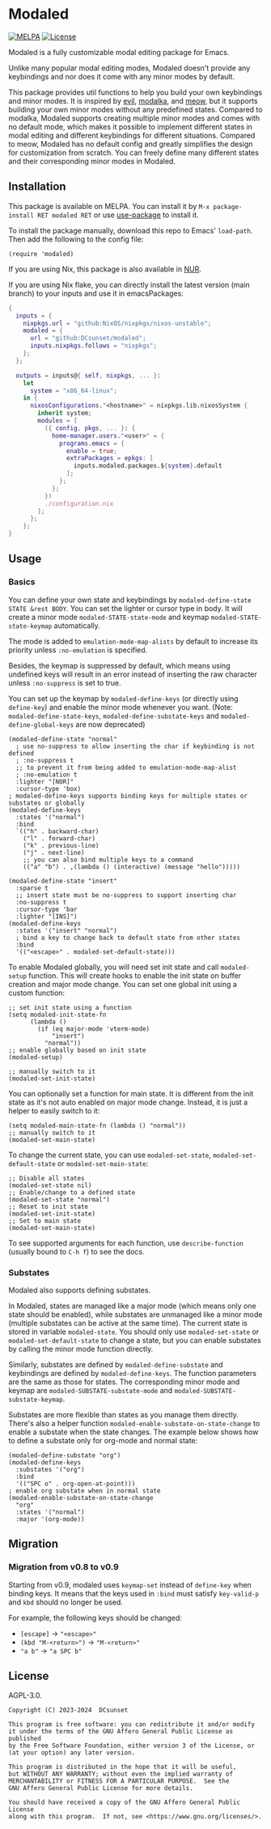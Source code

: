 # Modaled

[![MELPA](https://melpa.org/packages/modaled-badge.svg)](https://melpa.org/#/modaled)
[![License](https://badgen.net/github/license/dcsunset/modaled)](https://github.com/DCsunset/modaled)

Modaled is a fully customizable modal editing package for Emacs.

Unlike many popular modal editing modes,
Modaled doesn't provide any keybindings
and nor does it come with any minor modes by default.

This package provides util functions to help you build your own keybindings and minor modes.
It is inspired by [evil](https://github.com/emacs-evil/evil), [modalka](https://github.com/mrkkrp/modalka), and [meow](https://github.com/meow-edit/meow),
but it supports building your own minor modes without any predefined states.
Compared to modalka, Modaled supports creating multiple minor modes and comes with no default mode,
which makes it possible to implement different states in modal editing and different keybindings for different situations.
Compared to meow, Modaled has no default config and greatly simplifies the design for customization from scratch.
You can freely define many different states and their corresponding minor modes in Modaled.

## Installation

This package is available on MELPA.
You can install it by `M-x package-install RET modaled RET` or use [use-package](https://github.com/jwiegley/use-package) to install it.

To install the package manually, download this repo to Emacs' `load-path`.
Then add the following to the config file:

```emacs-lisp
(require 'modaled)
```

If you are using Nix, this package is also available in [NUR](https://nur.nix-community.org/repos/dcsunset/).

If you are using Nix flake,
you can directly install the latest version (main branch) to your inputs and use it in emacsPackages:
```nix
{
  inputs = {
    nixpkgs.url = "github:NixOS/nixpkgs/nixos-unstable";
    modaled = {
      url = "github:DCsunset/modaled";
      inputs.nixpkgs.follows = "nixpkgs";
    };
  };

  outputs = inputs@{ self, nixpkgs, ... }:
    let
      system = "x86_64-linux";
    in {
      nixosConfigurations."<hostname>" = nixpkgs.lib.nixosSystem {
        inherit system;
        modules = [
          ({ config, pkgs, ... }: {
            home-manager.users."<user>" = {
              programs.emacs = {
                enable = true;
                extraPackages = epkgs: [
                  inputs.modaled.packages.${system}.default
                ];
              };
            };
          })
          ./configuration.nix
        ];
      };
    };
}
```


## Usage

### Basics

You can define your own state and keybindings by `modaled-define-state STATE &rest BODY`.
You can set the lighter or cursor type in body.
It will create a minor mode `modaled-STATE-state-mode` and keymap `modaled-STATE-state-keymap` automatically.

The mode is added to `emulation-mode-map-alists` by default to increase its priority unless `:no-emulation` is specified.

Besides, the keymap is suppressed by default, which means using undefined keys will result in an error instead of inserting the raw character
unless `:no-suppress` is set to true.

You can set up the keymap by `modaled-define-keys` (or directly using `define-key`) and enable the minor mode whenever you want.
(Note: `modaled-define-state-keys`, `modaled-define-substate-keys` and `modaled-define-global-keys` are now deprecated)

```emacs-lisp
(modaled-define-state "normal"
  ; use no-suppress to allow inserting the char if keybinding is not defined
  ; :no-suppress t
  ;; to prevent it from being added to emulation-mode-map-alist
  ; :no-emulation t
  :lighter "[NOR]"
  :cursor-type 'box)
; modaled-define-keys supports binding keys for multiple states or substates or globally
(modaled-define-keys
  :states '("normal")
  :bind
  `(("h" . backward-char)
    ("l" . forward-char)
    ("k" . previous-line)
    ("j" . next-line)
    ;; you can also bind multiple keys to a command
    (("a" "b") . ,(lambda () (interactive) (message "hello")))))

(modaled-define-state "insert"
  :sparse t
  ;; insert state must be no-suppress to support inserting char
  :no-suppress t
  :cursor-type 'bar
  :lighter "[INS]")
(modaled-define-keys
  :states '("insert" "normal")
  ; bind a key to change back to default state from other states
  :bind
  '(("<escape>" . modaled-set-default-state)))
```

To enable Modaled globally, you will need set init state and call `modaled-setup` function.
This will create hooks to enable the init state on buffer creation and major mode change.
You can set one global init using a custom function:
```emacs-lisp
;; set init state using a function
(setq modaled-init-state-fn
      (lambda ()
        (if (eq major-mode 'vterm-mode)
            "insert")
          "normal"))
;; enable globally based on init state
(modaled-setup)

;; manually switch to it
(modaled-set-init-state)
```

You can optionally set a function for main state.
It is different from the init state as it's not auto enabled on major mode change.
Instead, it is just a helper to easily switch to it:
```emacs-lisp
(setq modaled-main-state-fn (lambda () "normal"))
;; manually switch to it
(modaled-set-main-state)
```

To change the current state, you can use `modaled-set-state`, `modaled-set-default-state` or `modaled-set-main-state`:
```emacs-lisp
;; Disable all states
(modaled-set-state nil)
;; Enable/change to a defined state
(modaled-set-state "normal")
;; Reset to init state
(modaled-set-init-state)
;; Set to main state
(modaled-set-main-state)
```


To see supported arguments for each function, use `describe-function` (usually bound to `C-h f`) to see the docs.


### Substates

Modaled also supports defining substates.

In Modaled, states are managed like a major mode (which means only one state should be enabled),
while substates are unmanaged like a minor mode (multiple substates can be active at the same time).
The current state is stored in variable `modaled-state`.
You should only use `modaled-set-state` or `modaled-set-default-state` to change a state,
but you can enable substates by calling the minor mode function directly.

Similarly, substates are defined by `modaled-define-substate` and keybindings are defined by `modaled-define-keys`.
The function parameters are the same as those for states.
The corresponding minor mode and keymap are `modaled-SUBSTATE-substate-mode` and `modaled-SUBSTATE-substate-keymap`.

Substates are more flexible than states as you manage them directly.
There's also a helper function `modaled-enable-substate-on-state-change` to enable a substate when the state changes.
The example below shows how to define a substate only for org-mode and normal state:

```emacs-lisp
(modaled-define-substate "org")
(modaled-define-keys
  :substates '("org")
  :bind
  '(("SPC o" . org-open-at-point)))
; enable org substate when in normal state
(modaled-enable-substate-on-state-change
  "org"
  :states '("normal")
  :major '(org-mode))
```


## Migration

### Migration from v0.8 to v0.9

Starting from v0.9, modaled uses `keymap-set` instead of `define-key` when binding keys.
It means that the keys used in `:bind` must satisfy `key-valid-p` and `kbd` should no longer be used.

For example, the following keys should be changed:
- `[escape]` -> `"<escape>"`
- `(kbd "M-<return>")` -> `"M-<return>"`
- `"a b"` -> `"a SPC b"`


## License

AGPL-3.0.

    Copyright (C) 2023-2024  DCsunset

    This program is free software: you can redistribute it and/or modify
    it under the terms of the GNU Affero General Public License as published
    by the Free Software Foundation, either version 3 of the License, or
    (at your option) any later version.

    This program is distributed in the hope that it will be useful,
    but WITHOUT ANY WARRANTY; without even the implied warranty of
    MERCHANTABILITY or FITNESS FOR A PARTICULAR PURPOSE.  See the
    GNU Affero General Public License for more details.

    You should have received a copy of the GNU Affero General Public License
    along with this program.  If not, see <https://www.gnu.org/licenses/>.
